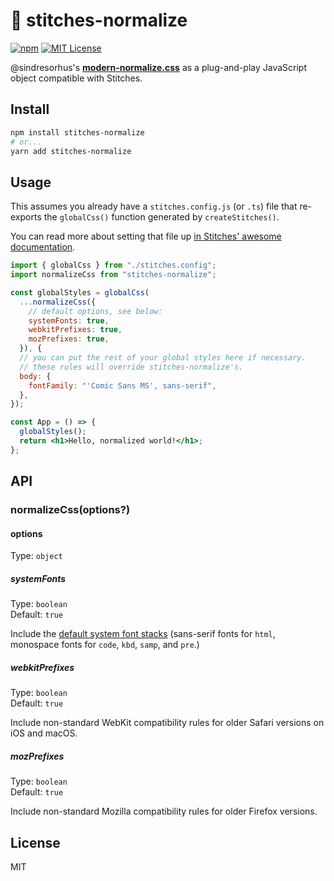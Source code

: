 # 🧵 stitches-normalize

[![npm](https://img.shields.io/npm/v/stitches-normalize)](https://www.npmjs.com/package/stitches-normalize)
[![MIT License](https://img.shields.io/github/license/jakejarvis/stitches-normalize)](LICENSE)

@sindresorhus's [**modern-normalize.css**](https://github.com/sindresorhus/modern-normalize) as a plug-and-play JavaScript object compatible with Stitches.

## Install

```sh
npm install stitches-normalize
# or...
yarn add stitches-normalize
```

## Usage

This assumes you already have a `stitches.config.js` (or `.ts`) file that re-exports the `globalCss()` function generated by `createStitches()`.

You can read more about setting that file up [in Stitches' awesome documentation](https://stitches.dev/docs/installation#create-your-config-file).

```jsx
import { globalCss } from "./stitches.config";
import normalizeCss from "stitches-normalize";

const globalStyles = globalCss(
  ...normalizeCss({
    // default options, see below:
    systemFonts: true,
    webkitPrefixes: true,
    mozPrefixes: true,
  }), {
  // you can put the rest of your global styles here if necessary.
  // these rules will override stitches-normalize's.
  body: {
    fontFamily: "'Comic Sans MS', sans-serif",
  },
});

const App = () => {
  globalStyles();
  return <h1>Hello, normalized world!</h1>;
};
```

## API

### normalizeCss(options?)

#### options

Type: `object`

##### systemFonts

Type: `boolean`\
Default: `true`

Include the [default system font stacks](https://github.com/sindresorhus/modern-normalize/issues/3) (sans-serif fonts for `html`, monospace fonts for `code`, `kbd`, `samp`, and `pre`.)

##### webkitPrefixes

Type: `boolean`\
Default: `true`

Include non-standard WebKit compatibility rules for older Safari versions on iOS and macOS.

##### mozPrefixes

Type: `boolean`\
Default: `true`

Include non-standard Mozilla compatibility rules for older Firefox versions.

## License

MIT
